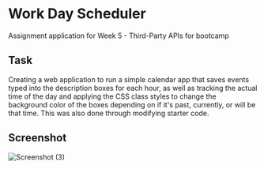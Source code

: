 # Work Day Scheduler
Assignment application for Week 5 - Third-Party APIs for bootcamp

## Task
Creating a web application to run a simple calendar app that saves events typed into the description boxes for each hour, as well as tracking the actual time of the day and applying the CSS class styles to change the background color of the boxes depending on if it's past, currently, or will be that time. This was also done through modifying starter code.

## Screenshot
![Screenshot (3)](https://github.com/srwesley/work-day-scheduler/assets/5975345/5a73779f-72c4-4fa1-87d3-c35b7eb6f95a)
